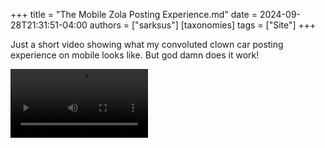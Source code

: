 +++
title = "The Mobile Zola Posting Experience.md"
date = 2024-09-28T21:31:51-04:00
authors = ["sarksus"]
[taxonomies]
tags = ["Site"]
+++

Just a short video showing what my convoluted clown car posting experience on mobile looks like. But god damn does it work!

<video width="220" controls src="/videos/iOS Zola Posting.mp4" title="Screen recording of posting from phone"></video>